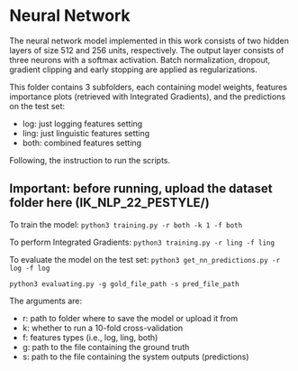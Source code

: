 # Neural Network
The neural network model implemented in this work consists of two hidden layers of size 512 and 256 units, respectively. The output layer consists of three neurons with a softmax activation. Batch normalization, dropout, gradient clipping and early stopping are applied as regularizations.

This folder contains 3 subfolders, each containing model weights, features importance plots (retrieved with Integrated Gradients), and the predictions on the test set:
- log: just logging features setting
- ling: just linguistic features setting
- both: combined features setting

Following, the instruction to run the scripts.

## Important: before running, upload the dataset folder here (IK_NLP_22_PESTYLE/)

To train the model:
`python3 training.py -r both -k 1 -f both`

To perform Integrated Gradients:
`python3 training.py -r ling -f ling`

To evaluate the model on the test set:
`python3 get_nn_predictions.py -r log -f log`

`python3 evaluating.py -g gold_file_path -s pred_file_path`

The arguments are:
- r: path to folder where to save the model or upload it from
- k: whether to run a 10-fold cross-validation
- f: features types (i.e., log, ling, both)
- g: path to the file containing the ground truth
- s: path to the file containing the system outputs (predictions)
